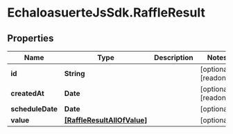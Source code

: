 # EchaloasuerteJsSdk.RaffleResult

## Properties

Name | Type | Description | Notes
------------ | ------------- | ------------- | -------------
**id** | **String** |  | [optional] [readonly] 
**createdAt** | **Date** |  | [optional] [readonly] 
**scheduleDate** | **Date** |  | [optional] 
**value** | [**[RaffleResultAllOfValue]**](RaffleResultAllOfValue.md) |  | [optional] 


